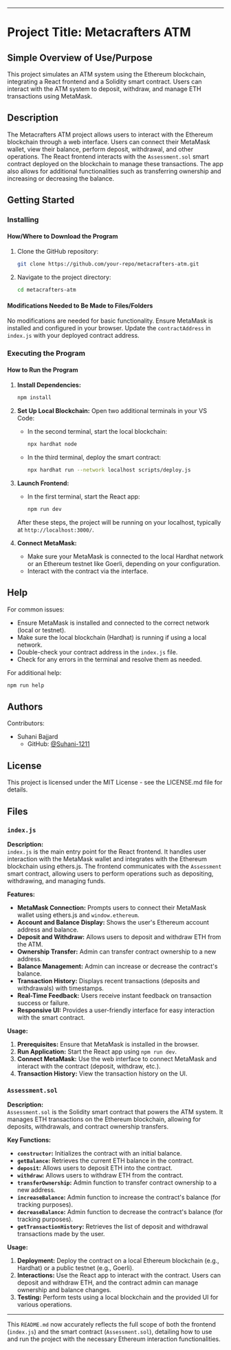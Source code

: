 
---

# Project Title: Metacrafters ATM

## Simple Overview of Use/Purpose
This project simulates an ATM system using the Ethereum blockchain, integrating a React frontend and a Solidity smart contract. Users can interact with the ATM system to deposit, withdraw, and manage ETH transactions using MetaMask.

## Description
The Metacrafters ATM project allows users to interact with the Ethereum blockchain through a web interface. Users can connect their MetaMask wallet, view their balance, perform deposit, withdrawal, and other operations. The React frontend interacts with the `Assessment.sol` smart contract deployed on the blockchain to manage these transactions. The app also allows for additional functionalities such as transferring ownership and increasing or decreasing the balance.

## Getting Started

### Installing

#### How/Where to Download the Program
1. Clone the GitHub repository:
    ```bash
    git clone https://github.com/your-repo/metacrafters-atm.git
    ```
2. Navigate to the project directory:
    ```bash
    cd metacrafters-atm
    ```

#### Modifications Needed to Be Made to Files/Folders
No modifications are needed for basic functionality. Ensure MetaMask is installed and configured in your browser. Update the `contractAddress` in `index.js` with your deployed contract address.

### Executing the Program

#### How to Run the Program
1. **Install Dependencies:**
    ```bash
    npm install
    ```
2. **Set Up Local Blockchain:**
    Open two additional terminals in your VS Code:
    - In the second terminal, start the local blockchain:
        ```bash
        npx hardhat node
        ```
    - In the third terminal, deploy the smart contract:
        ```bash
        npx hardhat run --network localhost scripts/deploy.js
        ```
3. **Launch Frontend:**
    - In the first terminal, start the React app:
        ```bash
        npm run dev
        ```
    After these steps, the project will be running on your localhost, typically at `http://localhost:3000/`.

4. **Connect MetaMask:**
    - Make sure your MetaMask is connected to the local Hardhat network or an Ethereum testnet like Goerli, depending on your configuration.
    - Interact with the contract via the interface.

## Help
For common issues:
- Ensure MetaMask is installed and connected to the correct network (local or testnet).
- Make sure the local blockchain (Hardhat) is running if using a local network.
- Double-check your contract address in the `index.js` file.
- Check for any errors in the terminal and resolve them as needed.

For additional help:
```bash
npm run help
```

## Authors
Contributors:
- Suhani Bajjard
  - GitHub: [@Suhani-1211](https://github.com/Suhani-1211)

## License
This project is licensed under the MIT License - see the LICENSE.md file for details.

## Files

### `index.js`
**Description:**  
`index.js` is the main entry point for the React frontend. It handles user interaction with the MetaMask wallet and integrates with the Ethereum blockchain using ethers.js. The frontend communicates with the `Assessment` smart contract, allowing users to perform operations such as depositing, withdrawing, and managing funds.

**Features:**
- **MetaMask Connection:** Prompts users to connect their MetaMask wallet using ethers.js and `window.ethereum`.
- **Account and Balance Display:** Shows the user's Ethereum account address and balance.
- **Deposit and Withdraw:** Allows users to deposit and withdraw ETH from the ATM.
- **Ownership Transfer:** Admin can transfer contract ownership to a new address.
- **Balance Management:** Admin can increase or decrease the contract's balance.
- **Transaction History:** Displays recent transactions (deposits and withdrawals) with timestamps.
- **Real-Time Feedback:** Users receive instant feedback on transaction success or failure.
- **Responsive UI:** Provides a user-friendly interface for easy interaction with the smart contract.

**Usage:**
1. **Prerequisites:** Ensure that MetaMask is installed in the browser.
2. **Run Application:** Start the React app using `npm run dev`.
3. **Connect MetaMask:** Use the web interface to connect MetaMask and interact with the contract (deposit, withdraw, etc.).
4. **Transaction History:** View the transaction history on the UI.

### `Assessment.sol`
**Description:**  
`Assessment.sol` is the Solidity smart contract that powers the ATM system. It manages ETH transactions on the Ethereum blockchain, allowing for deposits, withdrawals, and contract ownership transfers.

**Key Functions:**
- **`constructor`:** Initializes the contract with an initial balance.
- **`getBalance`:** Retrieves the current ETH balance in the contract.
- **`deposit`:** Allows users to deposit ETH into the contract.
- **`withdraw`:** Allows users to withdraw ETH from the contract.
- **`transferOwnership`:** Admin function to transfer contract ownership to a new address.
- **`increaseBalance`:** Admin function to increase the contract's balance (for tracking purposes).
- **`decreaseBalance`:** Admin function to decrease the contract's balance (for tracking purposes).
- **`getTransactionHistory`:** Retrieves the list of deposit and withdrawal transactions made by the user.

**Usage:**
1. **Deployment:** Deploy the contract on a local Ethereum blockchain (e.g., Hardhat) or a public testnet (e.g., Goerli).
2. **Interactions:** Use the React app to interact with the contract. Users can deposit and withdraw ETH, and the contract admin can manage ownership and balance changes.
3. **Testing:** Perform tests using a local blockchain and the provided UI for various operations.

---

This `README.md` now accurately reflects the full scope of both the frontend (`index.js`) and the smart contract (`Assessment.sol`), detailing how to use and run the project with the necessary Ethereum interaction functionalities.
